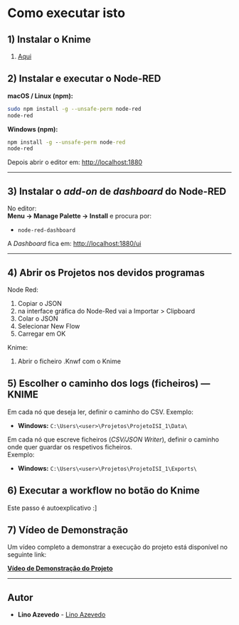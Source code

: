 # Como executar isto

## 1) Instalar o Knime

1. [Aqui](https://www.knime.com/downloads)

## 2) Instalar e executar o Node-RED

**macOS / Linux (npm):**
~~~bash
sudo npm install -g --unsafe-perm node-red
node-red
~~~

**Windows (npm):**
~~~cmd
npm install -g --unsafe-perm node-red
node-red
~~~

Depois abrir o editor em: [http://localhost:1880](http://localhost:1880)

---

## 3) Instalar o *add-on* de *dashboard* do Node-RED

No editor:  
**Menu → Manage Palette → Install** e procura por:
- `node-red-dashboard`

A *Dashboard* fica em: [http://localhost:1880/ui](http://localhost:1880/ui)

---

## 4) Abrir os Projetos nos devidos programas

Node Red:

1. Copiar o JSON
2. na interface gráfica do Node-Red vai a Importar > Clipboard
3. Colar o JSON
4. Selecionar New Flow
5. Carregar em OK

Knime:

1. Abrir o ficheiro .Knwf com o Knime


## 5) Escolher o caminho dos logs (ficheiros) — KNIME

Em cada nó que deseja ler, definir o caminho do CSV.
Exemplo:
- **Windows:** `C:\Users\<user>\Projetos\ProjetoISI_1\Data\`
  
Em cada nó que escreve ficheiros (*CSV/JSON Writer*), definir o caminho onde quer guardar os respetivos ficheiros.  
Exemplo:
- **Windows:** `C:\Users\<user>\Projetos\ProjetoISI_1\Exports\`

## 6) Executar a workflow no botão do Knime

Este passo é autoexplicativo :] 

## 7) Vídeo de Demonstração

Um vídeo completo a demonstrar a execução do projeto está disponível no seguinte link:

[**Vídeo de Demonstração do Projeto**](https://alunosipca-my.sharepoint.com/:v:/g/personal/a23015_alunos_ipca_pt/EWFqwDptrOtLlUX-K-WdLAYBgy2yDIsUbMgniom1WhJIug)

---

## Autor

* **Lino Azevedo** - [Lino Azevedo](https://github.com/LinoAzevedo)
